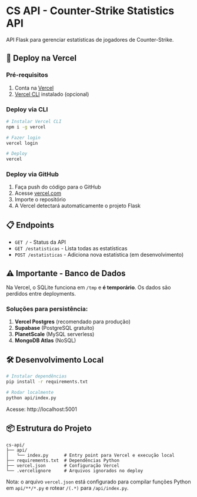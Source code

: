 # CS API - Counter-Strike Statistics API

API Flask para gerenciar estatísticas de jogadores de Counter-Strike.

## 🚀 Deploy na Vercel

### Pré-requisitos
1. Conta na [Vercel](https://vercel.com)
2. [Vercel CLI](https://vercel.com/cli) instalado (opcional)

### Deploy via CLI

```bash
# Instalar Vercel CLI
npm i -g vercel

# Fazer login
vercel login

# Deploy
vercel
```

### Deploy via GitHub

1. Faça push do código para o GitHub
2. Acesse [vercel.com](https://vercel.com)
3. Importe o repositório
4. A Vercel detectará automaticamente o projeto Flask

## 📋 Endpoints

- `GET /` - Status da API
- `GET /estatisticas` - Lista todas as estatísticas
- `POST /estatisticas` - Adiciona nova estatística (em desenvolvimento)

## ⚠️ Importante - Banco de Dados

Na Vercel, o SQLite funciona em `/tmp` e **é temporário**. Os dados são perdidos entre deployments.

### Soluções para persistência:
1. **Vercel Postgres** (recomendado para produção)
2. **Supabase** (PostgreSQL gratuito)
3. **PlanetScale** (MySQL serverless)
4. **MongoDB Atlas** (NoSQL)

## 🛠️ Desenvolvimento Local

```bash
# Instalar dependências
pip install -r requirements.txt

# Rodar localmente
python api/index.py
```

Acesse: http://localhost:5001

## 📦 Estrutura do Projeto

```
cs-api/
├── api/
│   └── index.py      # Entry point para Vercel e execução local
├── requirements.txt  # Dependências Python
├── vercel.json       # Configuração Vercel
└── .vercelignore     # Arquivos ignorados no deploy
```

Nota: o arquivo `vercel.json` está configurado para compilar funções Python em `api/**/*.py` e rotear `/(.*)` para `/api/index.py`.
